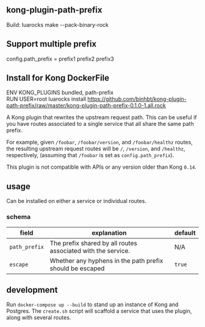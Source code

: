 ## kong-plugin-path-prefix
Build: luarocks make --pack-binary-rock  
## Support multiple prefix  
config.path_prefix = prefix1 prefix2 prefix3  

## Install for Kong  DockerFile  
ENV KONG_PLUGINS bundled, path-prefix  
RUN USER=root luarocks install https://github.com/binhbt/kong-plugin-path-prefix/raw/master/kong-plugin-path-prefix-0.1.0-1.all.rock  
 
A Kong plugin that rewrites the upstream request path. This can be useful if you have routes associated to a single service that all share the same path prefix.

For example, given `/foobar`, `/foobar/version`, and `/foobar/healthz` routes, the resulting upstream request routes will be `/`, `/version`, and `/healthz`, respectively, (assuming that `/foobar` is set as `config.path_prefix`).

This plugin is not compatible with APIs or any version older than Kong `0.14`.

## usage

Can be installed on either a service or individual routes.

### schema
| field          | explanation                                                          | default |
|----------------|----------------------------------------------------------------------|---------|
| `path_prefix`  | The prefix shared by all routes associated with the service.         | N/A     |
| `escape`       | Whether any hyphens in the path prefix should be escaped             | `true`  |

## development

Run `docker-compose up --build` to stand up an instance of Kong and Postgres. 
The `create.sh` script will scaffold a service that uses the plugin, along with several routes.
